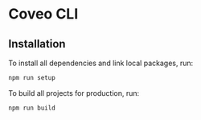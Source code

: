 # Coveo CLI

## Installation

To install all dependencies and link local packages, run:

```sh
npm run setup
```

To build all projects for production, run:

```sh
npm run build
```